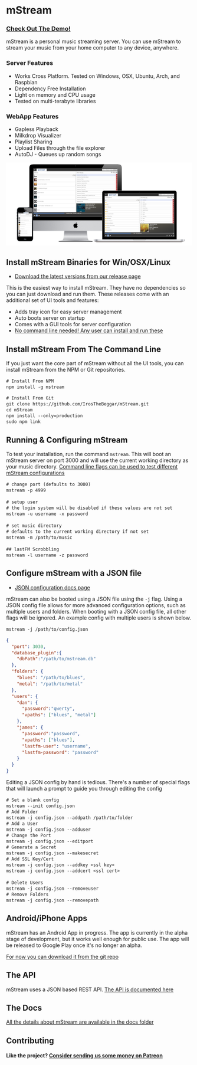 # mStream

### [Check Out The Demo!](https://darncoyotes.mstream.io/)

mStream is a personal music streaming server.  You can use mStream to stream your music from your home computer to any device, anywhere.

### Server Features
* Works Cross Platform. Tested on Windows, OSX, Ubuntu, Arch, and Raspbian
* Dependency Free Installation
* Light on memory and CPU usage
* Tested on multi-terabyte libraries

### WebApp Features
* Gapless Playback
* Milkdrop Visualizer
* Playlist Sharing
* Upload Files through the file explorer
* AutoDJ - Queues up random songs

![mStream Webapp](/public/img/devices2.png?raw=true)

## Install mStream Binaries for Win/OSX/Linux

* [Download the latest versions from our release page](https://github.com/IrosTheBeggar/mStream/releases)

This is the easiest way to install mStream.  They have no dependencies so you can just download and run them.  These releases come with an additional set of UI tools and features:

* Adds tray icon for easy server management
* Auto boots server on startup
* Comes with a GUI tools for server configuration
* [No command line needed! Any user can install and run these](https://www.youtube.com/watch?v=IzuxYTaixpU)

## Install mStream From The Command Line

If you just want the core part of mStream without all the UI tools, you can install mStream from the NPM or Git repositories. 

```shell
# Install From NPM
npm install -g mstream
```

```shell
# Install From Git
git clone https://github.com/IrosTheBeggar/mStream.git
cd mStream
npm install --only=production
sudo npm link 
```

## Running & Configuring mStream

To test your installation, run the command `mstream`.  This will boot an mStream server on port 3000 and will use the current working directory as your music directory.  [Command line flags can be used to test different mStream configurations](docs/cli_arguments.md)

```shell
# change port (defaults to 3000)
mstream -p 4999

# setup user
# the login system will be disabled if these values are not set
mstream -u username -x password

# set music directory
# defaults to the current working directory if not set
mstream -m /path/to/music

## lastFM Scrobbling
mstream -l username -z password
```

## Configure mStream with a JSON file

* [JSON configuration docs page](docs/json_config.md)

mStream can also be booted using a JSON file using the `-j` flag.  Using a JSON config file allows for more advanced configuration options, such as multiple users and folders. When booting with a JSON config file, all other flags will be ignored. An example config with multiple users is shown below.

```
mstream -j /path/to/config.json
```

```json
{
  "port": 3030,
  "database_plugin":{
    "dbPath":"/path/to/mstream.db"
  },
  "folders": {
    "blues": "/path/to/blues",
    "metal": "/path/to/metal"
  },
  "users": {
    "dan": {
      "password":"qwerty",
      "vpaths": ["blues", "metal"]
    },
    "james": {
      "password":"password",
      "vpaths": ["blues"],
      "lastfm-user": "username",
      "lastfm-password": "password"
    }
  }
}
```

Editing a JSON config by hand is tedious.  There's a number of special flags that will launch a prompt to guide you through editing the config

```shell
# Set a blank config
mstream --init config.json
# Add Folder
mstream -j config.json --addpath /path/to/folder
# Add a User
mstream -j config.json --adduser
# Change the Port
mstream -j config.json --editport
# Generate a Secret
mstream -j config.json --makesecret
# Add SSL Key/Cert
mstream -j config.json --addkey <ssl key>
mstream -j config.json --addcert <ssl cert>

# Delete Users
mstream -j config.json --removeuser
# Remove Folders
mstream -j config.json --removepath
```

## Android/iPhone Apps

mStream has an Android App in progress.  The app is currently in the alpha stage of development, but it works well enough for public use.  The app will be released to Google Play once it's no longer an alpha.  

[For now you can download it from the git repo](https://github.com/IrosTheBeggar/mstream-android-app/releases)

## The API

mStream uses a JSON based REST API.  [The API is documented here](docs/API.md)

## The Docs

[All the details about mStream are available in the docs folder](docs/)

## Contributing

#### Like the project? [Consider sending us some money on Patreon](https://www.patreon.com/mstream)
